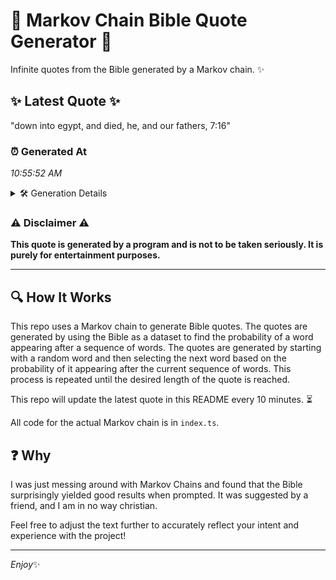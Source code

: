# 📖 Markov Chain Bible Quote Generator 📖

Infinite quotes from the Bible generated by a Markov chain. ✨

## ✨ Latest Quote ✨
"down into egypt, and died, he, and our fathers, 7:16"

### ⏰ Generated At
*10:55:52 AM*

<details>
    <summary>🛠️ Generation Details</summary>
    <p>
        <strong>🌱 Seed:</strong> down<br>
        <strong>🔄 Iterations:</strong> 9<br>
        <strong>📜 Context History:</strong><br>[ down ]: into<br>[ down, into ]: egypt,<br>[ down, into, egypt, ]: and<br>[ down, into, egypt,, and ]: died,<br>[ down, into, egypt,, and, died, ]: he,<br>[ down, into, egypt,, and, died,, he, ]: and<br>[ into, egypt,, and, died,, he,, and ]: our<br>[ egypt,, and, died,, he,, and, our ]: fathers,<br>[ and, died,, he,, and, our, fathers, ]: 7:16<br>
    </p>
</details>

### ⚠️ Disclaimer ⚠️
**This quote is generated by a program and is not to be taken seriously. It is purely for entertainment purposes.**

---

## 🔍 How It Works

This repo uses a Markov chain to generate Bible quotes. The quotes are generated by using the Bible as a dataset to find the probability of a word appearing after a sequence of words. The quotes are generated by starting with a random word and then selecting the next word based on the probability of it appearing after the current sequence of words. This process is repeated until the desired length of the quote is reached.

This repo will update the latest quote in this README every 10 minutes. ⏳

All code for the actual Markov chain is in `index.ts`.

## ❓ Why

I was just messing around with Markov Chains and found that the Bible surprisingly yielded good results when prompted. 
It was suggested by a friend, and I am in no way christian.

Feel free to adjust the text further to accurately reflect your intent and experience with the project!

---

*Enjoy*✨
